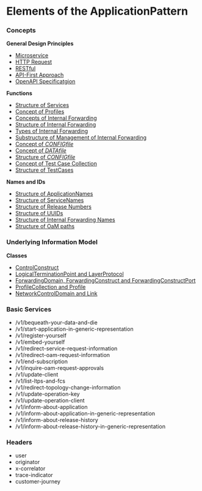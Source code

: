 # Elements of the ApplicationPattern


### Concepts

**General Design Principles**
- [Microservice](./Principles/Microservice/Microservice.md)
- [HTTP Request](./Principles/Http/Http.md)
- [RESTful](./Principles/Restful/Restful.md)
- [API-First Approach](./Principles/ApiFirst/ApiFirst.md)
- [OpenAPI Specificatgion](./Principles/OpenApiSpecification/OpenApiSpecification.md)

**Functions**
- [Structure of Services](./Functions/StructureOfServices/StructureOfServices.md)
- [Concept of Profiles](./Functions/ConceptOfProfiles/ConceptOfProfiles.md)
- [Concepts of Internal Forwarding](./Functions/ConceptsOfInternalForwarding/ConceptsOfInternalForwarding.md)
- [Structure of Internal Forwarding](./Functions/StructureOfInternalForwarding/StructureOfInternalForwarding.md)
- [Types of Internal Forwarding](./Functions/TypesOfInternalForwardings/TypesOfInternalForwardings.md)
- [Substructure of Management of Internal Forwarding](./Functions/SubstructureOfManagementOfInternalForwardings/SubstructureOfManagementOfInternalForwardings.md)
- [Concept of _CONFIGfile_](./Functions/ConceptOfConfigFile/ConceptOfConfigFile.md)
- [Concept of _DATAfile_](./Functions/ConceptOfDataFile/ConceptOfDataFile.md)
- [Structure of _CONFIGfile_](./Functions/StructureOfConfigFile/StructureOfConfigFile.md)
- [Concept of Test Case Collection](./Functions/ConceptOfTestCases/ConceptOfTestCases.md)
- [Structure of TestCases](./Functions/StructureOfTestCases/StructureOfTestCases.md)

**Names and IDs**
- [Structure of ApplicationNames](./Names/StructureOfApplicationNames/StructureOfApplicationNames.md)
- [Structure of ServiceNames](./Names/StructureOfServiceNames/StructureOfServiceNames.md)
- [Structure of Release Numbers](./Names/StructureOfReleaseNumbers/StructureOfReleaseNumbers.md)
- [Structure of UUIDs](./Names/StructureOfUuids/StructureOfUuids.md)
- [Structure of Internal Forwarding Names](./Names/StructureOfInternalForwardingNames/StructureOfInternalForwardingNames.md)
- [Structure of OaM paths](./Names/StructureOfOamPaths/StructureOfOamPaths.md)


### Underlying Information Model

**Classes**
- [ControlConstruct](./InformationModel/ControlConstruct/ControlConstruct.md) 
- [LogicalTerminationPoint and LayerProtocol](./InformationModel/LogicalTerminationPoint/LogicalTerminationPoint.md)
- [ForwardingDomain, ForwardingConstruct and ForwardingConstructPort](./InformationModel/ForwardingConstruct/ForwardingConstruct.md) 
- [ProfileCollection and Profile](./InformationModel/Profile/Profile.md) 
- [NetworkControlDomain and Link](./InformationModel/Link/Link.md) 


### Basic Services

- /v1/bequeath-your-data-and-die
- /v1/start-application-in-generic-representation
- /v1/register-yourself
- /v1/embed-yourself
- /v1/redirect-service-request-information
- /v1/redirect-oam-request-information
- /v1/end-subscription
- /v1/inquire-oam-request-approvals
- /v1/update-client
- /v1/list-ltps-and-fcs
- /v1/redirect-topology-change-information
- /v1/update-operation-key
- /v1/update-operation-client
- /v1/inform-about-application
- /v1/inform-about-application-in-generic-representation
- /v1/inform-about-release-history
- /v1/inform-about-release-history-in-generic-representation


### Headers

- user
- originator
- x-correlator
- trace-indicator
- customer-journey
